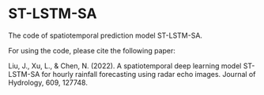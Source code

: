 # ST-LSTM-SA

The  code of spatiotemporal prediction model ST-LSTM-SA.

For using the code, please cite the following paper:

Liu, J., Xu, L., & Chen, N. (2022). A spatiotemporal deep learning model ST-LSTM-SA for hourly rainfall forecasting using radar echo images. Journal of Hydrology, 609, 127748.
